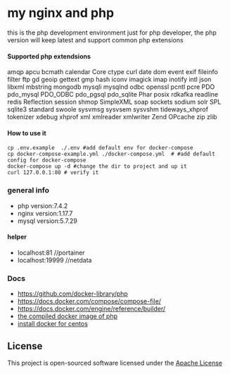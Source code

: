 # my nginx and php 
this is the php development environment just for php developer, the php version will keep latest and support common php extensions 

#### Supported php extendsions
amqp
apcu
bcmath
calendar
Core
ctype
curl
date
dom
event
exif
fileinfo
filter
ftp
gd
geoip
gettext
gmp
hash
iconv
imagick
imap
inotify
intl
json
libxml
mbstring
mongodb
mysqli
mysqlnd
odbc
openssl
pcntl
pcre
PDO
pdo_mysql
PDO_ODBC
pdo_pgsql
pdo_sqlite
Phar
posix
rdkafka
readline
redis
Reflection
session
shmop
SimpleXML
soap
sockets
sodium
solr
SPL
sqlite3
standard
swoole
sysvmsg
sysvsem
sysvshm
tideways_xhprof
tokenizer
xdebug
xhprof
xml
xmlreader
xmlwriter
Zend OPcache
zip
zlib

#### How to use it
```
cp .env.example  ./.env #add default env for docker-compose
cp docker-compose-example.yml ./docker-compose.yml  # #add default config for docker-compose
docker-compose up -d #change the dir to project and up it
curl 127.0.0.1:80 # verify it
```
### general info
- php version:7.4.2
- nginx version:1.17.7
- mysql version:5.7.29

#### helper
- localhost:81 //portainer
- localhost:19999 //netdata 

### Docs
- https://github.com/docker-library/php
- https://docs.docker.com/compose/compose-file/ 
- https://docs.docker.com/engine/reference/builder/
- [the compiled docker image of php](https://hub.docker.com/r/yazi/phpx)
- [install docker for centos ](doc/installdocker.md)
## License
This project is open-sourced software licensed under the  [Apache License](LICENSE)